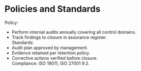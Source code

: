 # Policies and Standards
Policy:
- Perform internal audits annually covering all control domains.  
- Track findings to closure in assurance register.  
Standards:
- Audit plan approved by management.  
- Evidence retained per retention policy.  
- Corrective actions verified before closure.  
Compliance: ISO 19011, ISO 27001 9.2.
